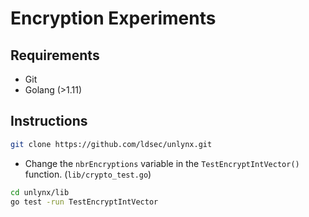 # Encryption Experiments 

## Requirements 

* Git
* Golang (>1.11)

## Instructions

```bash 
git clone https://github.com/ldsec/unlynx.git
```
* Change the `nbrEncryptions` variable in the `TestEncryptIntVector()` function. (`lib/crypto_test.go`)

```bash 
cd unlynx/lib
go test -run TestEncryptIntVector 
```
